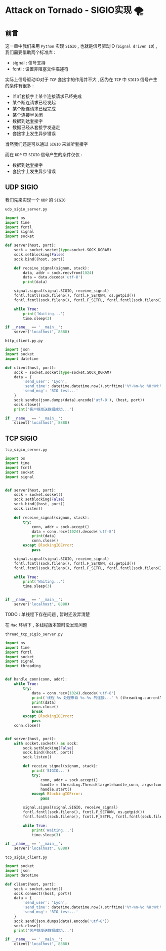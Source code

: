 # Attack on Tornado - SIGIO实现 🌪








<extoc></extoc>

## 前言

这一章中我们来用 `Python` 实现 `SIGIO` , 也就是信号驱动IO (`Signal driven IO`) , 我们需要借助两个标准库 : 

- signal : 信号支持
- fcntl : 设置非阻塞文件描述符

实际上信号驱动IO对于 `TCP` 套接字的作用并不大 , 因为在 `TCP` 中 `SIGIO` 信号产生的条件有很多 : 

- 监听套接字上某个连接请求已经完成
- 某个断连请求已经发起
- 某个断连请求已经完成
- 某个连接半关闭
- 数据到达套接字
- 数据已经从套接字发送走
- 套接字上发生异步错误

当然我们还是可以通过 `SIGIO` 来监听套接字

而在 `UDP` 中 `SIGIO` 信号产生的条件仅仅 : 

- 数据到达套接字
- 套接字上发生异步错误

## UDP SIGIO

我们先来实现一个 `UDP` 的 `SIGIO` 

`udp_sigio_server.py`

```python
import os
import time
import fcntl
import signal
import socket

def server(host, port):
    sock = socket.socket(type=socket.SOCK_DGRAM)
    sock.setblocking(False)
    sock.bind((host, port))

    def receive_signal(signum, stack):
        data, addr = sock.recvfrom(1024)
        data = data.decode('utf-8')
        print(data)

    signal.signal(signal.SIGIO, receive_signal)
    fcntl.fcntl(sock.fileno(), fcntl.F_SETOWN, os.getpid())
    fcntl.fcntl(sock.fileno(), fcntl.F_SETFL, fcntl.fcntl(sock.fileno(), fcntl.F_GETFL, 0) | fcntl.FASYNC)

    while True:
        print('Waiting...')
        time.sleep(3)

if __name__ == '__main__':
    server('localhost', 8888)
```

`http_client.py.py`

```python
import json
import socket
import datetime

def client(host, port):
    sock = socket.socket(type=socket.SOCK_DGRAM)
    data = {
        'send_user': 'Lyon',
        'send_time': datetime.datetime.now().strftime('%Y-%m-%d %H:%M:%S'),
        'send_msg': 'BIO test...'
    }
    sock.sendto(json.dumps(data).encode('utf-8'), (host, port))
    sock.close()
    print('客户端发送数据成功...')

if __name__ == '__main__':
    client('localhost', 8888)
```

## TCP SIGIO


`tcp_sigio_server.py`

```python
import os
import time
import fcntl
import socket
import signal


def server(host, port):
    sock = socket.socket()
    sock.setblocking(False)
    sock.bind((host, port))
    sock.listen()

    def receive_signal(signum, stack):
        try:
            conn, addr = sock.accept()
            data = conn.recv(1024).decode('utf-8')
            print(data)
            conn.close()
        except BlockingIOError:
            pass

    signal.signal(signal.SIGIO, receive_signal)
    fcntl.fcntl(sock.fileno(), fcntl.F_SETOWN, os.getpid())
    fcntl.fcntl(sock.fileno(), fcntl.F_SETFL, fcntl.fcntl(sock.fileno(), fcntl.F_GETFL, 0) | fcntl.FASYNC)

    while True:
        print('Waiting...')
        time.sleep(3)


if __name__ == '__main__':
    server('localhost', 8888)
```

TODO : 单线程下存在问题 , 暂时还没弄清楚

在 `Mac` 环境下 , 多线程版本暂时没发现问题 

`thread_tcp_sigio_server.py`

```python
import os
import time
import fcntl
import socket
import signal
import threading


def handle_conn(conn, addr):
    while True:
        try:
            data = conn.recv(1024).decode('utf-8')
            print('线程 %s 处理来自 %s-%s 的连接...' % (threading.currentThread().getName(), addr[0], addr[1]))
            print(data)
            conn.close()
            break
        except BlockingIOError:
            pass
    conn.close()


def server(host, port):
    with socket.socket() as sock:
        sock.setblocking(False)
        sock.bind((host, port))
        sock.listen()

        def receive_signal(signum, stack):
            print('SIGIO...')
            try:
                conn, addr = sock.accept()
                handle = threading.Thread(target=handle_conn, args=(conn, addr))
                handle.start()
            except BlockingIOError:
                pass

        signal.signal(signal.SIGIO, receive_signal)
        fcntl.fcntl(sock.fileno(), fcntl.F_SETOWN, os.getpid())
        fcntl.fcntl(sock.fileno(), fcntl.F_SETFL, fcntl.fcntl(sock.fileno(), fcntl.F_GETFL, 0) | fcntl.FASYNC)

        while True:
            print('Waiting...')
            time.sleep(3)

if __name__ == '__main__':
    server('localhost', 8888)
```

`tcp_sigio_client.py`

```python
import socket
import json
import datetime

def client(host, port):
    sock = socket.socket()
    sock.connect((host, port))
    data = {
        'send_user': 'Lyon',
        'send_time': datetime.datetime.now().strftime('%Y-%m-%d %H:%M:%S'),
        'send_msg': 'BIO test...'
    }
    sock.send(json.dumps(data).encode('utf-8'))
    sock.close()
    print('客户端发送数据成功...')

if __name__ == '__main__':
    client('localhost', 8888)
```

